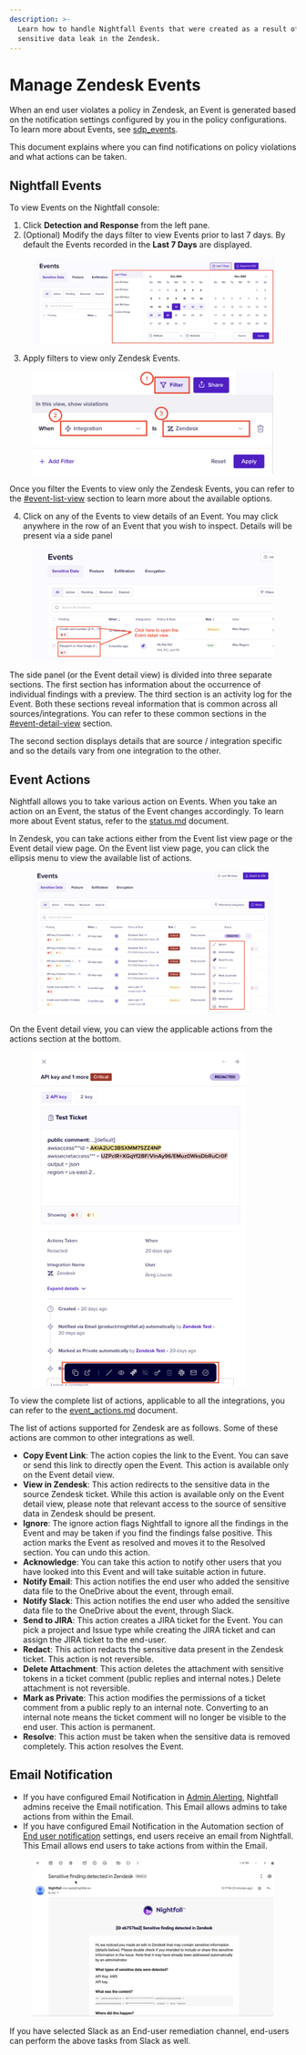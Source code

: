 ```yaml
---
description: >-
  Learn how to handle Nightfall Events that were created as a result of
  sensitive data leak in the Zendesk.
---
```


# Manage Zendesk Events

When an end user violates a policy in Zendesk, an Event is generated based on the notification settings configured by you in the policy configurations. To learn more about Events, see [sdp\_events](../../dashboard/sdp_events/ "mention").

This document explains where you can find notifications on policy violations and what actions can be taken.

## Nightfall Events

To view Events on the Nightfall console:

1. Click **Detection and Response** from the left pane.
2. (Optional) Modify the days filter to view Events prior to last 7 days. By default the Events recorded in the **Last 7 Days** are displayed.

<figure><img src="../../.gitbook/assets/image (23).png" alt=""><figcaption></figcaption></figure>

3. Apply filters to view only Zendesk Events.&#x20;

<figure><img src="../../.gitbook/assets/image (1275).png" alt="" width="563"><figcaption></figcaption></figure>

Once you filter the Events to view only the Zendesk Events, you can refer to the [#event-list-view](../../dashboard/sdp_events/#event-list-view "mention") section to learn more about the available options.&#x20;

4. Click on any of the Events to view details of an Event. You may click anywhere in the row of an Event that you wish to inspect. Details will be present via a side panel

<figure><img src="../../.gitbook/assets/image (24).png" alt=""><figcaption></figcaption></figure>

The side panel (or the Event detail view) is divided into three separate sections. The first section has information about the occurrence of individual findings with a preview. The third section is an activity log for the Event. Both these sections reveal information that is common across all sources/integrations. You can refer to these common sections in the [#event-detail-view](../../dashboard/sdp_events/#event-detail-view "mention") section.

The second section displays details that are source / integration specific and so the details vary from one integration to the other.&#x20;

## Event Actions

Nightfall allows you to take various action on Events. When you take an action on an Event, the status of the Event changes accordingly. To learn more about Event status, refer to the [status.md](../../dashboard/sdp_events/status.md "mention") document.

In Zendesk, you can take actions either from the Event list view page or the Event detail view page. On the Event list view page, you can click the ellipsis menu to view the available list of actions.&#x20;

<figure><img src="../../.gitbook/assets/image (25).png" alt=""><figcaption></figcaption></figure>

On the Event detail view, you can view the applicable actions from the actions section at the bottom.

<figure><img src="../../.gitbook/assets/image (26).png" alt="" width="375"><figcaption></figcaption></figure>

To view the complete list of actions, applicable to all the integrations, you can refer to the [event\_actions.md](../../dashboard/sdp_events/event_actions.md "mention") document.&#x20;

The list of actions supported for Zendesk are as follows. Some of these actions are common to other integrations as well.&#x20;

* **Copy Event Link**: The action copies the link to the Event. You can save or send this link to directly open the Event. This action is available only on the Event detail view.
* **View in Zendesk**: This action redirects to the sensitive data in the source Zendesk ticket. While this action is available only on the Event detail view, please note that relevant access to the source of sensitive data in Zendesk should be present.
* **Ignore**: The ignore action flags Nightfall to ignore all the findings in the Event and may be taken if you find the findings false positive. This action marks the Event as resolved and moves it to the Resolved section. You can undo this action.&#x20;
* **Acknowledge**:  You can take this action to notify other users that you have looked into this Event and will take suitable action in future.&#x20;
* **Notify Email**: This action notifies the end user who added the sensitive data file to the OneDrive about the event,  through email.
* **Notify Slack**: This action notifies the end user who added the sensitive data file to the OneDrive about the event,  through Slack.
* **Send to JIRA**: This action creates a JIRA ticket for the Event. You can pick a project and Issue type while creating the JIRA ticket and can assign the JIRA ticket to the end-user.
* **Redact**: This action redacts the sensitive data present in the Zendesk ticket. This action is not reversible.
* **Delete Attachment**: This action deletes the attachment with sensitive tokens in a ticket comment (public replies and internal notes.) Delete attachment is not reversible.
* **Mark as Private**: This action modifies the permissions of a ticket comment from a public reply to an internal note. Converting to an internal note means the ticket comment will no longer be visible to the end user. This action is permanent.
* **Resolve**: This action must be taken when the sensitive data is removed completely. This action resolves the Event.

## Email Notification

* If you have configured Email Notification in [Admin Alerting](https://help.nightfall.ai/nightfall-ai/nightfall-for-zendesk/configuring-policies/advanced-settings#admin-alerting), Nightfall admins receive the Email notification. This Email allows admins to take actions from within the Email.&#x20;
* If you have configured Email Notification in the Automation section of [End user notification](https://help.nightfall.ai/nightfall-ai/nightfall-for-zendesk/configuring-policies/advanced-settings#end-user-notification) settings, end users receive an email from Nightfall. This Email allows end users to take actions from within the Email.&#x20;

<figure><img src="../../.gitbook/assets/GIF Recording 2023-11-19 at 12.30.12 PM.gif" alt=""><figcaption></figcaption></figure>

If you have selected Slack as an End-user remediation channel, end-users can perform the above tasks from Slack as well.&#x20;
